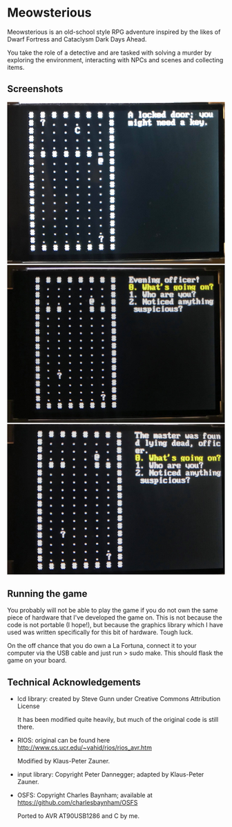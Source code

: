 # Meowsterious

Meowsterious is an old-school style RPG adventure inspired by the likes of
Dwarf Fortress and Cataclysm Dark Days Ahead.

You take the role of a detective and are tasked with solving a murder by
exploring the environment, interacting with NPCs and scenes and collecting
items.

## Screenshots
![screenshot](https://github.com/VladLazar/Meowsterious/blob/master/screenshots/s1.jpg)
![screenshot](https://github.com/VladLazar/Meowsterious/blob/master/screenshots/s2.jpg)
![screenshot](https://github.com/VladLazar/Meowsterious/blob/master/screenshots/s3.jpg)

## Running the game
You probably will not be able to play the game if you do not own the same
piece of hardware that I've developed the game on. This is not because the
code is not portable (I hope!), but because the graphics library which I have
used was written specifically for this bit of hardware. Tough luck.

On the off chance that you do own a La Fortuna, connect it to your computer
via the USB cable and just run > sudo make. This should flask the game on your
board.

## Technical Acknowledgements
- lcd library: created by Steve Gunn under Creative Commons Attribution License

  It has been modified quite heavily, but much of the original code is still there.

- RIOS: original can be found here <http://www.cs.ucr.edu/~vahid/rios/rios_avr.htm>
	
  Modified by Klaus-Peter Zauner.

- input library: Copyright Peter Dannegger; adapted by Klaus-Peter Zauner.

- OSFS: Copyright Charles Baynham; available at https://github.com/charlesbaynham/OSFS

  Ported to AVR AT90USB1286 and C by me.
